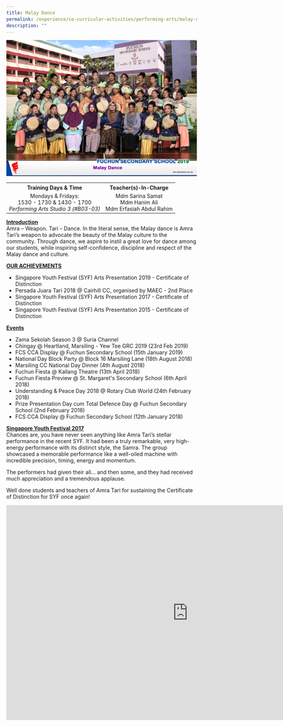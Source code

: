 ```yaml
---
title: Malay Dance
permalink: /experience/co-curricular-activities/performing-arts/malay-dance/
description: ""
---
```

<img src="/images/md.jpeg">
<table>
<tbody>
<tr>
<th style="text-align: center;">Training Days &amp; Time</th>
<th style="text-align: center;">Teacher(s)-In-Charge</th>
</tr>
<tr>
<td style="text-align: center;">
<div>Mondays &amp; Fridays:</div>
<div>1530 - 1730 & 1430 - 1700</div>
<div><em>Performing Arts Studio 3 (#B03-03)</em></div>
</td>
<td style="text-align: center;">
<div>Mdm Sarina Samat</div>
<div>Mdm Hanim Ali</div>
<div>Mdm Erfasiah Abdul Rahim</div>
</td>
</tr>
</tbody>
</table>
<p><strong><u>Introduction<br /></u></strong>Amra &ndash; Weapon. Tari &ndash; Dance. In the literal sense, the Malay dance is Amra Tari&rsquo;s weapon to advocate the beauty of the Malay culture to the community. Through dance, we aspire to instil a great love for dance among our students, while inspiring self-confidence, discipline and respect of the Malay dance and culture.</p>
<p><strong><u>OUR ACHIEVEMENTS</u></strong></p>
<ul>
<li>Singapore Youth Festival (SYF) Arts Presentation 2019 - Certificate of Distinction</li>
<li>Persada Juara Tari 2018 @ Cairhill CC, organised by MAEC - 2nd Place</li>
<li>Singapore Youth Festival (SYF) Arts Presentation 2017 - Certificate of Distinction</li>
<li>Singapore Youth Festival (SYF) Arts Presentation 2015 - Certificate of Distinction</li>
</ul>
<p><strong><u>Events</u></strong></p>
<ul>
<li>Zama Sekolah Season 3 @ Suria Channel</li>
<li>Chingay @ Heartland, Marsiling - Yew Tee GRC 2019 (23rd Feb 2019)</li>
<li>FCS CCA Display @ Fuchun Secondary School (15th January 2019)</li>
<li>National Day Block Party @ Block 16 Marsiling Lane (18th August 2018)</li>
<li>Marsiling CC National Day Dinner (4th August 2018)</li>
<li>Fuchun Fiesta @ Kallang Theatre (13th April 2018)</li>
<li>Fuchun Fiesta Preview @ St. Margaret's Secondary School (6th April 2018)</li>
<li>Understanding &amp; Peace Day 2018 @ Rotary Club World (24th February 2018)</li>
<li>Prize Presentation Day cum Total Defence Day @ Fuchun Secondary School (2nd February 2018)</li>
<li>FCS CCA Display @ Fuchun Secondary School (12th January 2018)</li>
</ul>
<p><strong><u>Singapore Youth Festival 2017<br /></u></strong>Chances are, you have never seen anything like Amra Tari&rsquo;s stellar performance in the recent SYF. It had been a truly remarkable, very high-energy performance with its distinct style, the Samra. The group showcased a memorable performance like a well-oiled machine with incredible precision, timing, energy and momentum.</p>
<p>The performers had given their all&hellip; and then some, and they had received much appreciation and a tremendous applause.</p>
<p>Well done students and teachers of Amra Tari for sustaining the Certificate of Distinction for SYF once again!</p>
<iframe src="https://docs.google.com/presentation/d/e/2PACX-1vQEdlOy3D5lRquwGAMpycbuSeA8lZIiiR761LjnfpDAOsrPX2sHWl8FZPVoUWW4Qjie-2T27DpU0Xrc/embed?start=false&loop=false&delayms=10000" frameborder="0" width="960" height="569" allowfullscreen="true"></iframe>